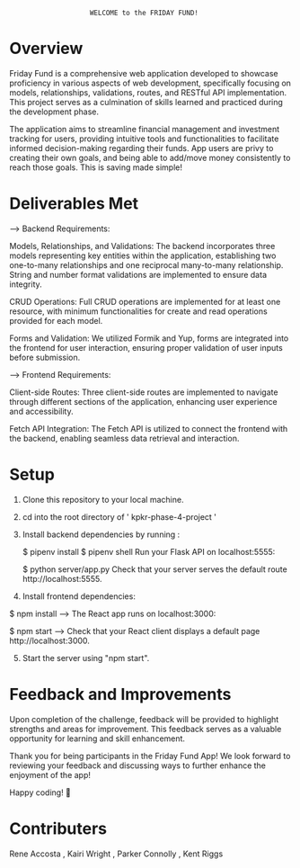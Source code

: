                         WELCOME to the FRIDAY FUND! 

# Overview

Friday Fund is a comprehensive web application developed to showcase proficiency in various aspects of web development, specifically focusing on models, relationships, validations, routes, and RESTful API implementation. This project serves as a culmination of skills learned and practiced during the development phase.

The application aims to streamline financial management and investment tracking for users, providing intuitive tools and functionalities to facilitate informed decision-making regarding their funds. App users are privy to creating their own goals, and being able to add/move money consistently to reach those goals. This is saving made simple!

# Deliverables Met

-->  Backend Requirements:

Models, Relationships, and Validations: The backend incorporates three models representing key entities within the application, establishing two one-to-many relationships and one reciprocal many-to-many relationship. String and number format validations are implemented to ensure data integrity.

CRUD Operations: 
Full CRUD operations are implemented for at least one resource, with minimum functionalities for create and read operations provided for each model.

Forms and Validation:
We utilized Formik and Yup, forms are integrated into the frontend for user interaction, ensuring proper validation of user inputs before submission.

--> Frontend Requirements:

Client-side Routes:
Three client-side routes are implemented to navigate through different sections of the application, enhancing user experience and accessibility.

Fetch API Integration:
The Fetch API is utilized to connect the frontend with the backend, enabling seamless data retrieval and interaction.

# Setup

1. Clone this repository to your local machine.
2. cd into the root directory of ' kpkr-phase-4-project '
3. Install backend dependencies by running :

      $ pipenv install
      $ pipenv shell
      Run your Flask API on localhost:5555:

      $ python server/app.py
      Check that your server serves the default route http://localhost:5555.

4. Install frontend dependencies:

$ npm install 
--> The React app runs on localhost:3000:

$ npm start 
--> Check that your React client displays a default page http://localhost:3000.

5. Start the server using "npm start". 

# Feedback and Improvements

Upon completion of the challenge, feedback will be provided to highlight strengths and areas for improvement. This feedback serves as a valuable opportunity for learning and skill enhancement.

Thank you for being participants in the Friday Fund App! We look forward to reviewing your feedback and discussing ways to further enhance the enjoyment of the app!

Happy coding! 🚀

# Contributers 
Rene Accosta ,
Kairi Wright ,
Parker Connolly ,
Kent Riggs